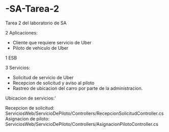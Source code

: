 # -SA-Tarea-2
Tarea 2 del laboratorio de SA

2 Aplicaciones:
- Cliente que requiere servicio de Uber
- Piloto de vehiculo de Uber

1 ESB

3 Servicios:
- Solicitud de servicio de Uber
- Recepcion de solicitud y aviso al piloto
- Rastreo de ubicacion del carro por parte de la administracion.

Ubicacion de servicios:'

Recepcion de solicitud: ServiciosWeb/ServicioDePiloto/Controllers/RecepcionSolicitudController.cs
Asignacion de piloto: ServiciosWeb/ServicioDePiloto/Controllers/AsignacionPilotoController.cs
